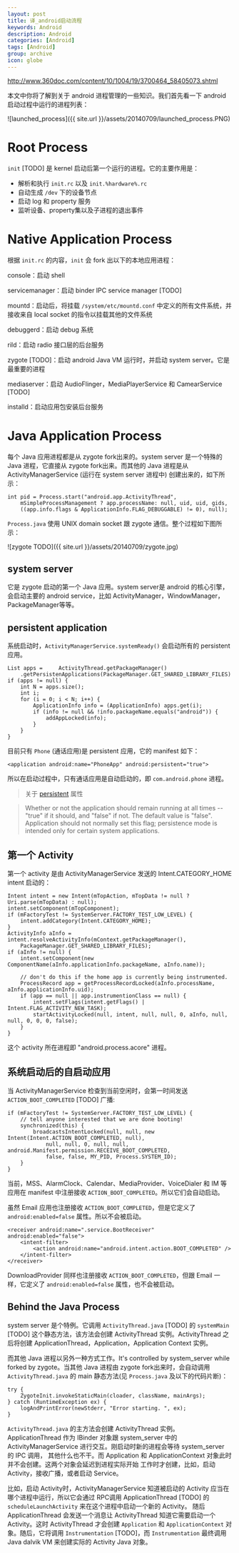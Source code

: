 ```yaml
---
layout: post
title: 译_android启动流程
keywords: Android
description: Android
categories: [Android]
tags: [Android]
group: archive
icon: globe
---
```

http://www.360doc.com/content/10/1004/19/3700464_58405073.shtml

本文中你将了解到关于 android 进程管理的一些知识。我们首先看一下 android 启动过程中运行的进程列表：

![launched_process]({{ site.url }}/assets/20140709/launched_process.PNG)

# Root Process
`init` [TODO] 是 kernel 启动后第一个运行的进程。它的主要作用是：
+ 解析和执行 `init.rc` 以及 `init.%hardware%.rc`
+ 自动生成 `/dev` 下的设备节点
+ 启动 log 和 property 服务
+ 监听设备、property集以及子进程的退出事件

# Native Application Process
根据 `init.rc` 的内容，`init` 会 fork 出以下的本地应用进程：

console：启动 shell

servicemanager：启动 binder IPC service manager [TODO]

mountd：启动后，将挂载 `/system/etc/mountd.conf` 中定义的所有文件系统，并接收来自 local
socket 的指令以挂载其他的文件系统

debuggerd：启动 debug 系统

rild：启动 radio 接口层的后台服务

zygote [TODO]：启动 android Java VM 运行时，并启动 system server。它是最重要的进程

mediaserver：启动 AudioFlinger，MediaPlayerService 和 CamearService [TODO]

installd：启动应用包安装后台服务

# Java Application Process
每个 Java 应用进程都是从 zygote fork出来的。system server 是一个特殊的 Java 进程，它直接从
zygote fork出来。而其他的 Java 进程是从 ActivityManagerService (运行在 system server 进程中)
创建出来的，如下所示：

	int pid = Process.start("android.app.ActivityThread", 
		mSimpleProcessManagement ? app.processName: null, uid, uid, gids, 
		((app.info.flags & ApplicationInfo.FLAG_DEBUGGABLE) != 0), null);

`Process.java` 使用 UNIX domain socket 跟 zygote 通信。整个过程如下图所示：

![zygote TODO]({{ site.url }}/assets/20140709/zygote.jpg)

## system server
它是 zygote 启动的第一个 Java 应用。system server是 android 的核心引擎， 会启动主要的 android service，比如 ActivityManager，WindowManager，PackageManager等等。

## persistent application
系统启动时，`ActivityManagerService.systemReady()` 会启动所有的 persistent 应用。

	List apps = 	ActivityThread.getPackageManager()
		.getPersistenApplications(PackageManager.GET_SHARED_LIBRARY_FILES)
	if (apps != null) {
		int N = apps.size();
		int i;
		for (i = 0; i < N; i++) {
			ApplicationInfo info = (ApplicationInfo) apps.get(i);
			if (info != null && !info.packageName.equals("android")) {
				addAppLocked(info);
			}
		}
	}

目前只有 `Phone` (通话应用)是 persistent 应用，它的 manifest 如下：

	<application android:name="PhoneApp" android:persistent="true">
	
所以在启动过程中，只有通话应用是自动启动的，即 `com.android.phone` 进程。

> 关于 [persistent][persistent] 属性

> Whether or not the application should remain running at all times -- "true" if
it should, and "false" if not. The default value is "false". Application should 
not normally set this flag; persistence mode is intended only for certain system
applications.

## 第一个 Activity
第一个 activity 是由 ActivityManagerService 发送的 Intent.CATEGORY_HOME intent 启动的：

	Intent intent = new Intent(mTopAction, mTopData != null ? Uri.parse(mTopData) : null);
	intent.setComponent(mTopComponent);
	if (mFactoryTest != SystemServer.FACTORY_TEST_LOW_LEVEL) {
		intent.addCategory(Intent.CATEGORY_HOME);
	}
	ActivityInfo aInfo = intent.resolveActivityInfo(mContext.getPackageManager(), 
		PackageManager.GET_SHARED_LIBRARY_FILES);
	if (aInfo != null) {
		intent.setComponent(new ComponentName(aInfo.applicationInfo.packageName, aInfo.name));
		
		// don't do this if the home app is currently being instrumented.
		ProcessRecord app = getProcessRecordLocked(aInfo.processName, aInfo.applicationInfo.uid);
		if (app == null || app.instrumentionClass == null) {
			intent.setFlags(intent.getFlags() | Intent.FLAG_ACTIVITY_NEW_TASK);
			startActivityLocked(null, intent, null, null, 0, aInfo, null, null, 0, 0, 0, false);
		}
	}
	
这个 activity 所在进程即 "android.process.acore" 进程。

## 系统启动后的自启动应用
当 ActivityManagerService 检查到当前空闲时，会第一时间发送 `ACTION_BOOT_COMPLETED` [TODO] 广播:

	if (mFactoryTest != SystemServer.FACTORY_TEST_LOW_LEVEL) {
		// tell anyone interested that we are done booting!
		synchronized(this) {
			broadcastsIntentLocked(null, null, new Intent(Intent.ACTION_BOOT_COMPLETED, null),
				null, null, 0, null, null, android.Manifest.permission.RECEIVE_BOOT_COMPLETED,
				false, false, MY_PID, Process.SYSTEM_ID);
		}	
	}
	
当前，MSS、AlarmClock、Calendar、MediaProvider、VoiceDialer 和 IM 等应用在 manifest 中注册接收 `ACTION_BOOT_COMPLETED`。所以它们会自动启动。

虽然 Email 应用也注册接收 `ACTION_BOOT_COMPLETED`，但是它定义了 `android:enabled=false` 属性。所以不会被启动。

	<receiver android:name=".service.BootReceiver" android:enabled="false">
		<intent-filter>
			<action android:name="android.intent.action.BOOT_COMPLETED" />
		</intent-filter>
	</receiver>
	
DownloadProvider 同样也注册接收 `ACTION_BOOT_COMPLETED`，但跟 Email 一样，它定义了 `android:enabled=false` 属性，也不会被启动。

## Behind the Java Process
system server 是个特例。它调用 `ActivityThread.java` [TODO] 的 `systemMain` [TODO] 这个静态方法，该方法会创建 ActivityThread 实例。ActivityThread 之后将创建 ApplicationThread，Application，Application Context 实例。

而其他 Java 进程以另外一种方式工作。It's controlled by system_server while forked by zygote。当其他 Java 进程由
zygote fork出来时，会自动调用 `ActivityThread.java` 的 main 静态方法(见 `Process.java` 及以下的代码片断)：

	try {
		ZygoteInit.invokeStaticMain(cloader, className, mainArgs);
	} catch (RuntimeException ex) {
		logAndPrintError(newStderr, "Error starting. ", ex);
	}
	
`ActivityThread.java` 的主方法会创建 ActivityThread 实例。 ApplicationThread 作为 IBinder 对象跟  system_server 中的 ActivityManagerService 进行交互。刚启动时新的进程会等待 system_server 的 IPC 调用，
其他什么也不干。而 Application 和 ApplicationContext 对象此时并不会创建。这两个对象会延迟到进程实际开始
工作时才创建，比如，启动 Activity，接收广播，或者启动 Service。

比如，启动 Activity时，ActivityManagerService 知道被启动的 Activity 应当在哪个进程中运行，所以它会通过
RPC调用 ApplicationThread [TODO] 的 `scheduleLaunchActivity` 来在这个进程中启动一个新的 Activity。
随后 ApplicationThread 会发送一个消息让 ActivityThread 知道它需要启动一个 Activity。这时 ActivityThread
才会创建 `Application` 和 `ApplicationContext` 对象。随后，它将调用 `Instrumentation` [TODO]，而 `Instrumentation` 最终调用 Java dalvik VM 来创建实际的 Activity Java 对象。


[persistent]: http://developer.android.com/guide/topics/manifest/application-element.html
